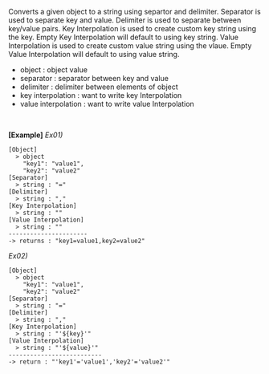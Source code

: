 Converts a given object to a string using separtor and delimiter.
Separator is used to separate key and value.
Delimiter is used to separate between key/value pairs.
Key Interpolation is used to create custom key string using the key. Empty Key Interpolation will default to using key string.
Value Interpolation is used to create custom value string using the vlaue. Empty Value Interpolation will default to using value string.
<br/>

- object : object value
- separator : separator between key and value
- delimiter : delimiter between elements of object
- key interpolation : want to write key Interpolation
- value interpolation : want to write value Interpolation

<br/>

**[Example]**
*Ex01)*
```
[Object]
  > object
    "key1": "value1",
    "key2": "value2"
[Separator]
  > string : "="
[Delimiter]
  > string : ","
[Key Interpolation]
  > string : ""
[Value Interpolation]
  > string : ""
----------------------
-> returns : "key1=value1,key2=value2"
```
*Ex02)*
```
[Object]
  > object
    "key1": "value1",
    "key2": "value2"
[Separator]
  > string : "="
[Delimiter]
  > string : ","
[Key Interpolation]
  > string : "'${key}'"
[Value Interpolation]
  > string : "'${value}'"
--------------------------
-> return : "'key1'='value1','key2'='value2'"
```
